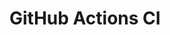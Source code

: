 # GitHub Actions CI
































































































































































































































































































































































































































































































































































































































































































































































































































































































































































































































































































































































































































